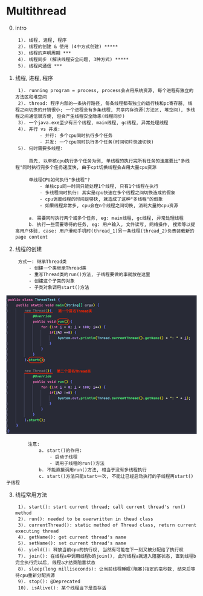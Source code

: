 # Multithread


0. intro
    
        1). 线程, 进程, 程序
        2). 线程的创建 & 使用 (4中方式创建) *****
        3). 线程的声明周期 *** 
        4). 线程同步 (解决线程安全问题, 3种方式) *****
        5). 线程间通信 ***


1. 线程, 进程, 程序

        1). running program = process, process会占用系统资源, 每个进程有独立的方法区和堆空间
        2). thread: 程序内部的一条执行路径, 每条线程都有独立的运行栈和pc寄存器, 线程之间切换的开销很小; 一个进程会有多条线程, 共享内存资源(方法区, 堆空间), 多线程之间通信很方便, 但会产生线程安全隐患(线程同步)
        3). 一个java.exe至少有三个线程, main线程, gc线程, 异常处理线程
        4). 并行 vs 并发: 
                - 并行: 多个cpu同时执行多个任务
                - 并发: 一个cpu同时执行多个任务(时间切片快速切换)
        5). 何时需要多线程:
            
            首先, 以单核cpu执行多个任务为例, 单线程的执行完所有任务的速度要比"多线程"同时执行完多个任务速度快, 由于cpt切换线程会占用大量cpu资源
            
            单线程CPU如何执行"多线程"?
                - 单核cpu同一时间只能处理1个线程, 只有1个线程在执行
                - 多线程同时执行: 其实是cpu快速在多个线程之间切换造成的假象
                - cpu调度线程的时间足够快, 就造成了这种"多线程"的假象
                - 如果线程非常多, cpu会在n个线程之间切换, 消耗大量的cpu资源
            
            a. 需要同时执行两个或多个任务, eg: main线程, gc线程, 异常处理线程
            b. 执行一些需要等待的任务, eg: 用户输入, 文件读写, 网络操作, 搜索等以提高用户体验, case: 用户滑动手机时(thread_1)另一条线程(thread_2)负责装载新的page content
            
            
2. 线程的创建

        方式一: 继承Thread类
            - 创建一个类继承Thread类
            - 重写Thread类的run()方法, 子线程要做的事就放在这里
            - 创建这个子类的对象
            - 子类对象调用start()方法
            
![CreateThreadByInheritThreadClass](imagePool/CreateThreadByInheritThreadClass.png)

            注意: 
                a. start()的作用: 
                    - 启动子线程
                    - 调用子线程的run()方法
                b. 不能直接调用run()方法, 相当于没有多线程执行
                c. start()方法只能start一次, 不能让已经启动执行的子线程再start()子线程


3. 线程常用方法

        1). start(): start current thread; call current thread's run() method
        2). run(): needed to be overwritten in thead class
        3). currentThread(): static method of Thread class, return current executing thread
        4). getName(): get current thread's name
        5). setName(): set current thread's name
        6). yield(): 释放当前cpu的执行权, 当然有可能在下一刻又被分配给了执行权
        7). join(): 在线程a中调用线程b的join(), 此时线程a就进入阻塞状态, 直到线程b完全执行完以后, 线程a才结束阻塞状态
        8). sleep(long milliseconds): 让当前线程睡眠(阻塞)指定的毫秒数, 结束后等待cpu重新分配资源
        9). stop(): @Deprecated
        10). isAlive(): 某个线程当下是否存活
